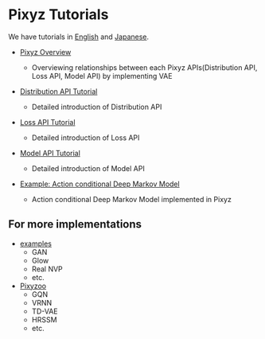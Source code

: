 # Pixyz Tutorials
We have tutorials in [English](https://github.com/masa-su/pixyz/tree/master/tutorial/English) and [Japanese](https://github.com/masa-su/pixyz/tree/master/tutorial/Japanese).  

 
- [Pixyz Overview](https://github.com/masa-su/pixyz/blob/master/tutorial/English/00-PixyzOverview.ipynb)
    - Overviewing relationships between each Pixyz APIs(Distribution API, Loss API, Model API) by implementing VAE

- [Distribution API Tutorial](https://github.com/masa-su/pixyz/blob/master/tutorial/English/01-DistributionAPITutorial.ipynb)
    - Detailed introduction of Distribution API

- [Loss API Tutorial](https://github.com/masa-su/pixyz/blob/master/tutorial/English/02-LossAPITutorial.ipynb)
    - Detailed introduction of Loss API

- [Model API Tutorial](https://github.com/masa-su/pixyz/blob/master/tutorial/English/03-ModelAPITutorial.ipynb)
    - Detailed introduction of Model API

- [Example: Action conditional Deep Markov Model](https://github.com/masa-su/pixyz/blob/master/tutorial/English/04-DeepMarkovModel.ipynb)
    - Action conditional Deep Markov Model implemented in Pixyz

## For more implementations
- [examples](https://github.com/masa-su/pixyz/tree/master/examples)
    - GAN
    - Glow
    - Real NVP
    - etc.
- [Pixyzoo](https://github.com/masa-su/pixyzoo)
    - GQN
    - VRNN
    - TD-VAE
    - HRSSM
    - etc.